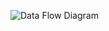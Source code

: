 ![Data Flow Diagram](https://cloud.githubusercontent.com/assets/14812310/11702157/f0483e00-9e99-11e5-96d7-e36f3e8717b2.png)
